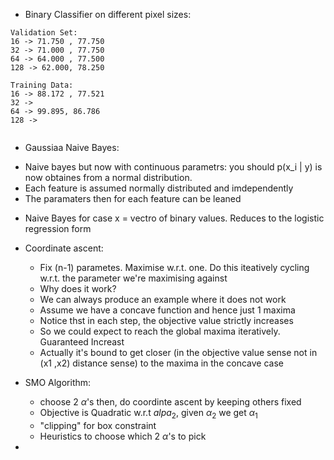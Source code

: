 * Binary Classifier on different pixel sizes:
```
Validation Set:
16 -> 71.750 , 77.750
32 -> 71.000 , 77.750
64 -> 64.000 , 77.500
128 -> 62.000, 78.250

Training Data:
16 -> 88.172 , 77.521
32 ->  
64 -> 99.895, 86.786  
128 -> 


```

* Gaussiaa Naive Bayes:
- Naive bayes but now with continuous parametrs: you should p(x_i | y) is now obtaines from a normal distribution.
- Each feature is assumed normally distributed and imdependently
- The paramaters then for each feature can be leaned

* Naive Bayes for case x = vectro of binary values. Reduces to the logistic regression form
* Coordinate ascent:
  - Fix (n-1) parametes. Maximise w.r.t. one. Do this iteatively cycling w.r.t. the parameter we're maximising against
  - Why does it work?
  - We can always produce an example where it does not work
  - Assume we have a concave function and hence just 1 maxima
  - Notice thst in each step, the objective value strictly increases
  - So we could expect to reach the global maxima iteratively. Guaranteed Increast
  - Actually it's bound to get closer (in the objective value sense not in (x1 ,x2) distance sense) to the maxima in the concave case

* SMO Algorithm:
  - choose 2 $\alpha$'s then, do coordinte ascent by keeping others fixed
  - Objective is Quadratic w.r.t $alpa_2$, given $\alpha_2$ we get $\alpha_1$ 
  - "clipping" for box constraint
  - Heuristics to choose which 2 $\alpha$'s to pick 
* 
